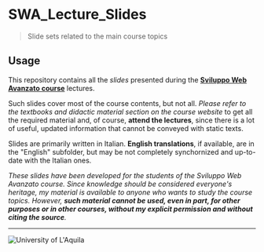 # SWA_Lecture_Slides

>  Slide sets related to the main course topics

## Usage

This repository contains all the *slides* presented during the [**Sviluppo Web Avanzato course**](https://sviluppowebavanzato-univaq.github.io) lectures.

Such slides cover most of the course contents, but not all. *Please refer to the textbooks and didactic material section on the course website* to get all the required material and, of course, **attend the lectures**, since there is a lot of useful, updated information that cannot be conveyed with static texts.

Slides are primarily written in Italian. **English translations**, if available, are in the "English" subfolder, but may be not completely synchornized and up-to-date with the Italian ones.

*These slides have been developed for the students of the Sviluppo Web Avanzato course. 
Since knowledge should be considered everyone's heritage, my material is available to anyone who wants to study the course topics. However, **such material cannot be used, even in part, for other purposes or in other courses, without my explicit permission and without citing the source**.*

---

![University of L'Aquila](https://www.disim.univaq.it/skins/aqua/img/logo2021-2.png)
